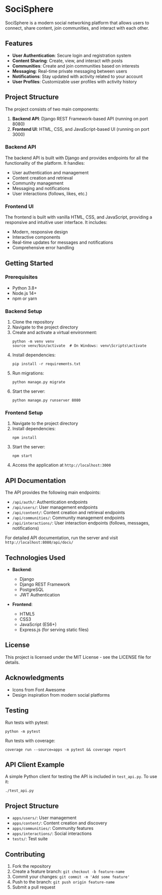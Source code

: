 # SociSphere

SociSphere is a modern social networking platform that allows users to connect, share content, join communities, and interact with each other.

## Features

- **User Authentication**: Secure login and registration system
- **Content Sharing**: Create, view, and interact with posts
- **Communities**: Create and join communities based on interests
- **Messaging**: Real-time private messaging between users
- **Notifications**: Stay updated with activity related to your account
- **User Profiles**: Customizable user profiles with activity history

## Project Structure

The project consists of two main components:

1. **Backend API**: Django REST Framework-based API (running on port 8080)
2. **Frontend UI**: HTML, CSS, and JavaScript-based UI (running on port 3000)

### Backend API

The backend API is built with Django and provides endpoints for all the functionality of the platform. It handles:

- User authentication and management
- Content creation and retrieval
- Community management
- Messaging and notifications
- User interactions (follows, likes, etc.)

### Frontend UI

The frontend is built with vanilla HTML, CSS, and JavaScript, providing a responsive and intuitive user interface. It includes:

- Modern, responsive design
- Interactive components
- Real-time updates for messages and notifications
- Comprehensive error handling

## Getting Started

### Prerequisites

- Python 3.8+
- Node.js 14+
- npm or yarn

### Backend Setup

1. Clone the repository
2. Navigate to the project directory
3. Create and activate a virtual environment:
   ```
   python -m venv venv
   source venv/bin/activate  # On Windows: venv\Scripts\activate
   ```
4. Install dependencies:
   ```
   pip install -r requirements.txt
   ```
5. Run migrations:
   ```
   python manage.py migrate
   ```
6. Start the server:
   ```
   python manage.py runserver 8080
   ```

### Frontend Setup

1. Navigate to the project directory
2. Install dependencies:
   ```
   npm install
   ```
3. Start the server:
   ```
   npm start
   ```
4. Access the application at `http://localhost:3000`

## API Documentation

The API provides the following main endpoints:

- `/api/auth/`: Authentication endpoints
- `/api/users/`: User management endpoints
- `/api/content/`: Content creation and retrieval endpoints
- `/api/communities/`: Community management endpoints
- `/api/interactions/`: User interaction endpoints (follows, messages, notifications)

For detailed API documentation, run the server and visit `http://localhost:8080/api/docs/`

## Technologies Used

- **Backend**:
  - Django
  - Django REST Framework
  - PostgreSQL
  - JWT Authentication

- **Frontend**:
  - HTML5
  - CSS3
  - JavaScript (ES6+)
  - Express.js (for serving static files)

## License

This project is licensed under the MIT License - see the LICENSE file for details.

## Acknowledgments

- Icons from Font Awesome
- Design inspiration from modern social platforms

## Testing

Run tests with pytest:

```
python -m pytest
```

Run tests with coverage:

```
coverage run --source=apps -m pytest && coverage report
```

## API Client Example

A simple Python client for testing the API is included in `test_api.py`. To use it:

```
./test_api.py
```

## Project Structure

- `apps/users/`: User management
- `apps/content/`: Content creation and discovery
- `apps/communities/`: Community features
- `apps/interactions/`: Social interactions
- `tests/`: Test suite

## Contributing

1. Fork the repository
2. Create a feature branch: `git checkout -b feature-name`
3. Commit your changes: `git commit -m 'Add some feature'`
4. Push to the branch: `git push origin feature-name`
5. Submit a pull request 